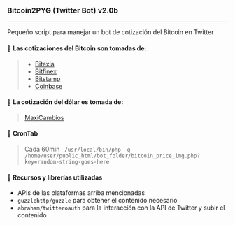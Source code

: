 ### Bitcoin2PYG (Twitter Bot) v2.0b
-----

Pequeño script para manejar un bot de cotización del Bitcoin en Twitter

#### 📒 Las cotizaciones del Bitcoin son tomadas de:
> - [Bitexla](https://bitex.la)
> - [Bitfinex](https://bitfinex.com)
> - [Bitstamp](https://bitstamp.net)
> - [Coinbase](https://coinbase.com)

#### 📕 La cotización del dólar es tomada de:
> [MaxiCambios](https://maxicambios.com.py)


#### 📗 CronTab
> Cada 60min
> ` /usr/local/bin/php -q /home/user/public_html/bot_folder/bitcoin_price_img.php?key=random-string-goes-here`

#### 📘 Recursos y librerías utilizadas
- APIs de las plataformas arriba mencionadas
- `guzzlehttp/guzzle` para obtener el contenido necesario
- `abraham/twitteroauth` para la interacción con la API de Twitter y subir el contenido